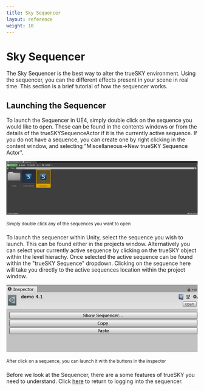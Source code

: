 ```yaml
---
title: Sky Sequencer
layout: reference
weight: 10
---
```






Sky Sequencer
=============

The Sky Sequencer is the best way to alter the trueSKY environment. Using the sequencer, you can the different effects present in your scene in real time. This section is a brief tutorial of how the sequencer works. 


Launching the Sequencer
--------------------

<div class="ue4-specific">
To launch the Sequencer in UE4, simply double click on the sequence you would like to open. These can be found in the contents windows or from the details of the trueSKYSequenceActor if it is the currently active sequence. If you do not have a sequence, you can create one by right clicking in the content window, and selecting "Miscellaneous->New trueSKY Sequence Actor".


![](/images/unreal/contentbrowser.png)

<sup> Simply double click any of the sequences you want to open </sup>

</div>

<div class="unity-specific">
To launch the sequencer within Unity, select the sequence you wish to launch. This can be found either in the projects window. Alternatively you can select your currently active sequence by clicking on the trueSKY object within the level hierachy. Once selected the active sequence can be found within the "trueSKY Sequence" dropdown. Clicking on the sequence here will take you directly to the active sequences location within the project window.

![](/images/unity/inspector.png)

<sup> After click on a sequence, you can launch it with the buttons in the inspector </sup>
</div>

Before we look at the Sequencer, there are a some features of trueSKY you need to understand. Click [here](overview#registration) to return to logging into the sequencer.
